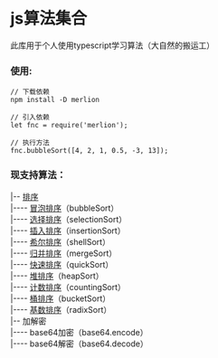 # js算法集合
此库用于个人使用typescript学习算法（大自然的搬运工）
### 使用:
```
// 下载依赖
npm install -D merlion

// 引入依赖
let fnc = require('merlion');

// 执行方法
fnc.bubbleSort([4, 2, 1, 0.5, -3, 13]);
```

### 现支持算法：
|-- [排序](./doc/sort/sort.md)<br>
|---- [冒泡排序](./doc/sort/bubbleSort.md)（bubbleSort）<br>
|---- [选择排序](./doc/sort/selectionSort.md)（selectionSort）<br>
|---- [插入排序](./doc/sort/insertionSort.md)（insertionSort）<br>
|---- [希尔排序](./doc/sort/shellSort.md)（shellSort）<br>
|---- [归并排序](./doc/sort/mergeSort.md)（mergeSort）<br>
|---- [快速排序](./doc/sort/quickSort.md)（quickSort）<br>
|---- [堆排序](./doc/sort/heapSort.md)（heapSort）<br>
|---- [计数排序](./doc/sort/countingSort.md)（countingSort）<br>
|---- [桶排序](./doc/sort/bucketSort.md)（bucketSort）<br>
|---- [基数排序](./doc/sort/radixSort.md)（radixSort）<br>
|-- 加解密<br>
|---- base64加密（base64.encode）<br>
|---- base64解密（base64.decode）<br>